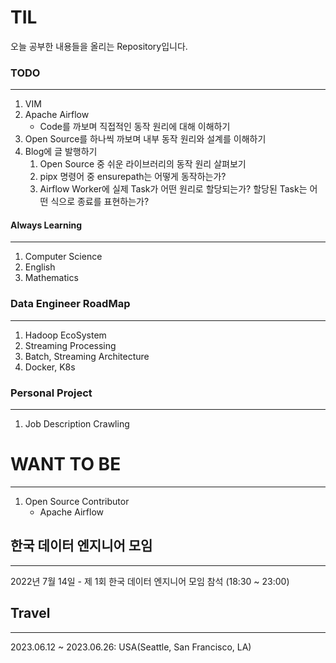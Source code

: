 # TIL

오늘 공부한 내용들을 올리는 Repository입니다.

### TODO
---
1. VIM
2. Apache Airflow
    - Code를 까보며 직접적인 동작 원리에 대해 이해하기
3. Open Source를 하나씩 까보며 내부 동작 원리와 설계를 이해하기
4. Blog에 글 발행하기
    1. Open Source 중 쉬운 라이브러리의 동작 원리 살펴보기
    2. pipx 명령어 중 ensurepath는 어떻게 동작하는가?
    3. Airflow Worker에 실제 Task가 어떤 원리로 할당되는가? 할당된 Task는 어떤 식으로 종료를 표현하는가?

#### Always Learning
---
1. Computer Science
2. English
3. Mathematics

### Data Engineer RoadMap
---
1. Hadoop EcoSystem
2. Streaming Processing
3. Batch, Streaming Architecture
4. Docker, K8s

###  Personal Project
---
1. Job Description Crawling

# WANT TO BE
---
1. Open Source Contributor
    - Apache Airflow


## 한국 데이터 엔지니어 모임
---
2022년 7월 14일 - 제 1회 한국 데이터 엔지니어 모임 참석 (18:30 ~ 23:00)

## Travel
---
2023.06.12 ~ 2023.06.26: USA(Seattle, San Francisco, LA) 
